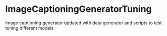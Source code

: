 # ImageCaptioningGeneratorTuning
Image captioning generator updated with data generator and scripts to test tuning different models
